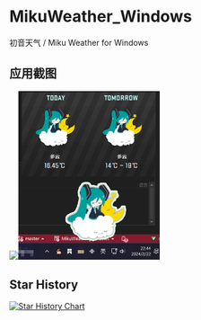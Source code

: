 # MikuWeather_Windows
初音天气 / Miku Weather for Windows

## 应用截图

<img src="./Screenshot.png" width="50%"><img src="./Screenshot2.png" width="50%">

## Star History

<a href="https://star-history.com/#lzcapp/MikuWeather_Windows&Date">
 <picture>
   <source media="(prefers-color-scheme: dark)" srcset="https://api.star-history.com/svg?repos=lzcapp/MikuWeather_Windows&type=Date&theme=dark" />
   <source media="(prefers-color-scheme: light)" srcset="https://api.star-history.com/svg?repos=lzcapp/MikuWeather_Windows&type=Date" />
   <img alt="Star History Chart" src="https://api.star-history.com/svg?repos=lzcapp/MikuWeather_Windows&type=Date" />
 </picture>
</a>

